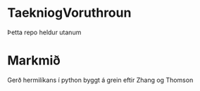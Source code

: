 # TaekniogVoruthroun

Þetta repo heldur utanum 


# Markmið 





Gerð hermilíkans í python byggt á grein eftir Zhang og Thomson
